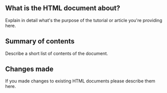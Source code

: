## What is the HTML document about?
Explain in detail what's the purpose of the tutorial or article you're providing here.

## Summary of contents
Describe a short list of contents of the document.

## Changes made
If you made changes to existing HTML documents please describe them here.
